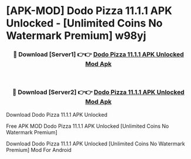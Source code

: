 # [APK-MOD] Dodo Pizza 11.1.1 APK Unlocked - [Unlimited Coins No Watermark Premium] w98yj



<div align="center">
<h3>🔴 Download [Server1] 👉👉 <a href="https://momento.my/?title=Dodo_Pizza_11.1.1_APK_Unlocked">Dodo Pizza 11.1.1 APK Unlocked Mod Apk</a></h3><br>

<h3>🔴 Download [Server2] 👉👉 <a href="https://momento.my/?title=Dodo_Pizza_11.1.1_APK_Unlocked">Dodo Pizza 11.1.1 APK Unlocked Mod Apk</a></h3>
</div>



Download Dodo Pizza 11.1.1 APK Unlocked 

Free APK MOD Dodo Pizza 11.1.1 APK Unlocked [Unlimited Coins No Watermark Premium]

Download Dodo Pizza 11.1.1 APK Unlocked [Unlimited Coins No Watermark Premium] Mod For Android
